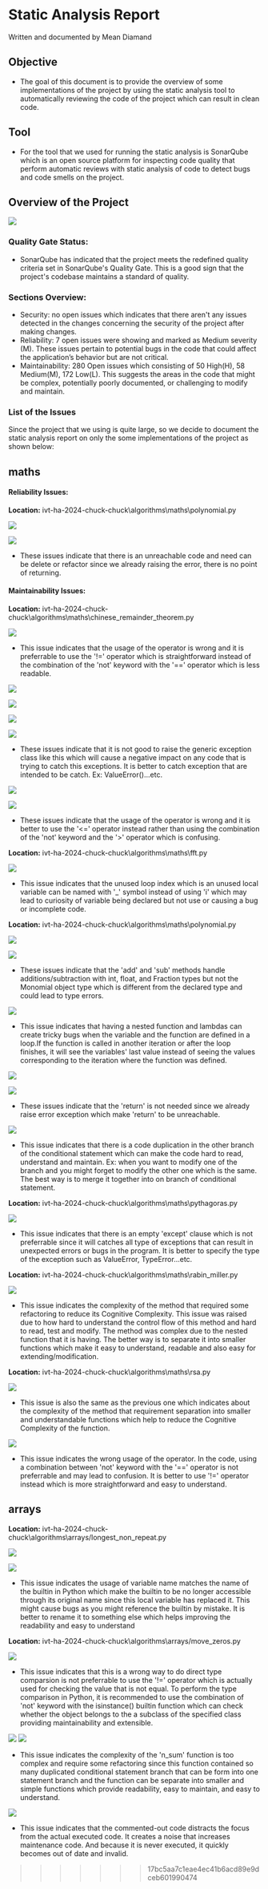 # Static Analysis Report

Written and documented by Mean Diamand

## Objective

- The goal of this document is to provide the overview of some implementations of the project by using the static analysis tool to automatically reviewing the code of the project which can result in clean code.

## Tool

- For the tool that we used for running the static analysis is SonarQube which is an open source platform for inspecting code quality that perform automatic reviews with static analysis of code to detect bugs and code smells on the project.

## Overview of the Project

![](f1.png)

### Quality Gate Status:

- SonarQube has indicated that the project meets the redefined quality criteria set in SonarQube's Quality Gate. This is a good sign that the project's codebase maintains a standard of quality.

### Sections Overview:

- Security: no open issues which indicates that there aren't any issues detected in the changes concerning the security of the project after making changes.
- Reliability: 7 open issues were showing and marked as Medium severity (M). These issues pertain to potential bugs in the code that could affect the application’s behavior but are not critical.
- Maintainability: 280 Open issues which consisting of 50 High(H), 58 Medium(M), 172 Low(L). This suggests the areas in the code that might be complex, potentially poorly documented, or challenging to modify and maintain.

### List of the Issues

Since the project that we using is quite large, so we decide to document the static analysis report on only the some implementations of the project as shown below:

## maths

#### Reliability Issues:

**Location:** ivt-ha-2024-chuck-chuck\algorithms\maths\polynomial.py

![](f2.png)

![](f3.png)

- These issues indicate that there is an unreachable code and need can be delete or refactor since we already raising the error, there is no point of returning.

#### Maintainability Issues:

**Location:** ivt-ha-2024-chuck-chuck\algorithms\maths\chinese_remainder_theorem.py

![](f4.png)

- This issue indicates that the usage of the operator is wrong and it is preferrable to use the '!=' operator which is straightforward instead of the combination of the 'not' keyword with the '==' operator which is less readable.

![](f5.png)

![](f7.png)

![](f9.png)

![](f10.png)

- These issues indicate that it is not good to raise the generic exception class like this which will cause a negative impact on any code that is trying to catch this exceptions. It is better to catch exception that are intended to be catch. Ex: ValueError()...etc.

![](f6.png)

![](f8.png)

- These issues indicate that the usage of the operator is wrong and it is better to use the '<=' operator instead rather than using the combination of the 'not' keyword and the '>' operator which is confusing.

**Location:** ivt-ha-2024-chuck-chuck\algorithms\maths\fft.py

![](f11.png)

- This issue indicates that the unused loop index which is an unused local variable can be named with '\_' symbol instead of using 'i' which may lead to curiosity of variable being declared but not use or causing a bug or incomplete code.

**Location:** ivt-ha-2024-chuck-chuck\algorithms\maths\polynomial.py

![](f12.png)

![](f13.png)

- These issues indicate that the 'add' and 'sub' methods handle additions/subtraction with int, float, and Fraction types but not the Monomial object type which is different from the declared type and could lead to type errors.

![](f14.png)

- This issue indicates that having a nested function and lambdas can create tricky bugs when the variable and the function are defined in a loop.If the function is called in another iteration or after the loop finishes, it will see the variables' last value instead of seeing the values corresponding to the iteration where the function was defined.

![](f15.png)

![](f16.png)

- These issues indicate that the 'return' is not needed since we already raise error exception which make 'return' to be unreachable.

![](f17.png)

- This issue indicates that there is a code duplication in the other branch of the conditional statement which can make the code hard to read, understand and maintain. Ex: when you want to modify one of the branch and you might forget to modify the other one which is the same. The best way is to merge it together into on branch of conditional statement.

**Location:** ivt-ha-2024-chuck-chuck\algorithms\maths\pythagoras.py

![](f18.png)

- This issue indicates that there is an empty 'except' clause which is not preferrable since it will catches all type of exceptions that can result in unexpected errors or bugs in the program. It is better to specify the type of the exception such as ValueError, TypeError...etc.

**Location:** ivt-ha-2024-chuck-chuck\algorithms\maths\rabin_miller.py

![](f20.png)

- This issue indicates the complexity of the method that required some refactoring to reduce its Cognitive Complexity. This issue was raised due to how hard to understand the control flow of this method and hard to read, test and modify. The method was complex due to the nested function that it is having. The better way is to separate it into smaller functions which make it easy to understand, readable and also easy for extending/modification.

**Location:** ivt-ha-2024-chuck-chuck\algorithms\maths\rsa.py

![](f21.png)

- This issue is also the same as the previous one which indicates about the complexity of the method that requirement separation into smaller and understandable functions which help to reduce the Cognitive Complexity of the function.

![](f22.png)

- This issue indicates the wrong usage of the operator. In the code, using a combination between 'not' keyword with the '==' operator is not preferrable and may lead to confusion. It is better to use '!=' operator instead which is more straightforward and easy to understand.

## arrays

**Location:** ivt-ha-2024-chuck-chuck\algorithms\arrays/longest_non_repeat.py

![](f23.png)

![](f24.png)

- This issue indicates the usage of variable name matches the name of the builtin in Python which make the builtin to be no longer accessible through its original name since this local variable has replaced it. This might cause bugs as you might reference the builtin by mistake. It is better to rename it to something else which helps improving the readability and easy to understand

**Location:** ivt-ha-2024-chuck-chuck\algorithms\arrays/move_zeros.py

![](f25.png)

- This issue indicates that this is a wrong way to do direct type comparsion is not preferrable to use the '!=' operator which is actually used for checking the value that is not equal. To perform the type comparison in Python, it is recommended to use the combination of 'not' keyword with the isinstance() builtin function which can check whether the object belongs to the a subclass of the specified class providing maintainability and extensible.

![](f26.png)
![](f27.png)

- This issue indicates the complexity of the 'n_sum' function is too complex and require some refactoring since this function contained so many duplicated conditional statement branch that can be form into one statement branch and the function can be separate into smaller and simple functions which provide readability, easy to maintain, and easy to understand.

![](f28.png)

- This issue indicates that the commented-out code distracts the focus from the actual executed code. It creates a noise that increases maintenance code. And because it is never executed, it quickly becomes out of date and invalid.
>>>>>>> 17bc5aa7c1eae4ec41b6acd89e9dceb601990474

